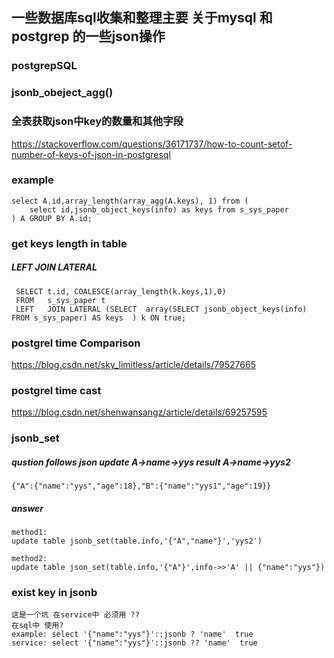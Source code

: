## 一些数据库sql收集和整理主要 关于mysql 和postgrep 的一些json操作
### postgrepSQL

### jsonb_obeject_agg()

### 全表获取json中key的数量和其他字段
https://stackoverflow.com/questions/36171737/how-to-count-setof-number-of-keys-of-json-in-postgresql
### example
````
select A.id,array_length(array_agg(A.keys), 1) from (
    select id,jsonb_object_keys(info) as keys from s_sys_paper 
) A GROUP BY A.id;
````
### get keys length in table 
##### LEFT JOIN LATERAL
````	
 SELECT t.id, COALESCE(array_length(k.keys,1),0)
 FROM   s_sys_paper t
 LEFT   JOIN LATERAL (SELECT  array(SELECT jsonb_object_keys(info) FROM s_sys_paper) AS keys  ) k ON true;
````
### postgrel time Comparison
https://blog.csdn.net/sky_limitless/article/details/79527665 

### postgrel time cast
https://blog.csdn.net/shenwansangz/article/details/69257595

### jsonb_set 
##### qustion follows json update A->name->yys result A->name->yys2
````
{"A":{"name":"yys","age":18},"B":{"name":"yys1","age":19}}
````
##### answer
````
method1:
update table jsonb_set(table.info,'{"A","name"}','yys2')

method2:
update table json_set(table.info,'{"A"}',info->>'A' || {"name":"yys"})
````

### exist key in jsonb
````
这是一个坑 在service中 必须用 ?? 
在sql中 使用?
example: select '{"name":"yys"}'::jsonb ? 'name'  true
service: select '{"name":"yys"}'::jsonb ?? 'name'  true
````

